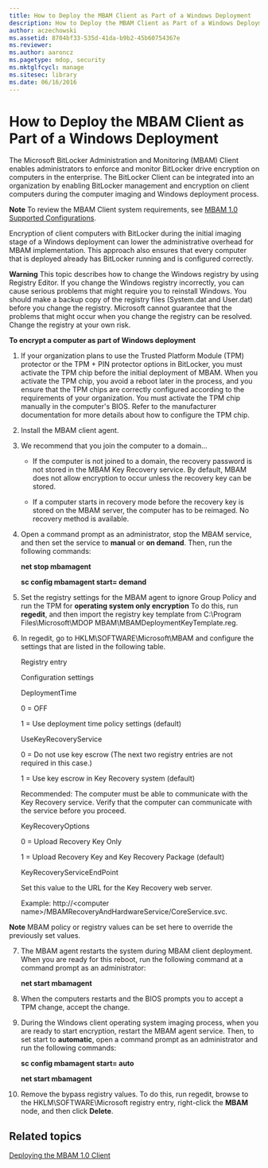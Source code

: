 ```yaml
---
title: How to Deploy the MBAM Client as Part of a Windows Deployment
description: How to Deploy the MBAM Client as Part of a Windows Deployment
author: aczechowski
ms.assetid: 8704bf33-535d-41da-b9b2-45b60754367e
ms.reviewer:
ms.author: aaroncz
ms.pagetype: mdop, security
ms.mktglfcycl: manage
ms.sitesec: library
ms.date: 06/16/2016
---
```



# How to Deploy the MBAM Client as Part of a Windows Deployment


The Microsoft BitLocker Administration and Monitoring (MBAM) Client enables administrators to enforce and monitor BitLocker drive encryption on computers in the enterprise. The BitLocker Client can be integrated into an organization by enabling BitLocker management and encryption on client computers during the computer imaging and Windows deployment process.

**Note**
To review the MBAM Client system requirements, see [MBAM 1.0 Supported Configurations](mbam-10-supported-configurations.md).



Encryption of client computers with BitLocker during the initial imaging stage of a Windows deployment can lower the administrative overhead for MBAM implementation. This approach also ensures that every computer that is deployed already has BitLocker running and is configured correctly.

**Warning**
This topic describes how to change the Windows registry by using Registry Editor. If you change the Windows registry incorrectly, you can cause serious problems that might require you to reinstall Windows. You should make a backup copy of the registry files (System.dat and User.dat) before you change the registry. Microsoft cannot guarantee that the problems that might occur when you change the registry can be resolved. Change the registry at your own risk.



**To encrypt a computer as part of Windows deployment**

1.  If your organization plans to use the Trusted Platform Module (TPM) protector or the TPM + PIN protector options in BitLocker, you must activate the TPM chip before the initial deployment of MBAM. When you activate the TPM chip, you avoid a reboot later in the process, and you ensure that the TPM chips are correctly configured according to the requirements of your organization. You must activate the TPM chip manually in the computer's BIOS. Refer to the manufacturer documentation for more details about how to configure the TPM chip.

2.  Install the MBAM client agent.

3.  We recommend that you join the computer to a domain...

    -   If the computer is not joined to a domain, the recovery password is not stored in the MBAM Key Recovery service. By default, MBAM does not allow encryption to occur unless the recovery key can be stored.

    -   If a computer starts in recovery mode before the recovery key is stored on the MBAM server, the computer has to be reimaged. No recovery method is available.

4.  Open a command prompt as an administrator, stop the MBAM service, and then set the service to **manual** or **on demand**. Then, run the following commands:

    **net stop mbamagent**

    **sc config mbamagent start= demand**

5.  Set the registry settings for the MBAM agent to ignore Group Policy and run the TPM for **operating system only encryption** To do this, run **regedit**, and then import the registry key template from C:\\Program Files\\Microsoft\\MDOP MBAM\\MBAMDeploymentKeyTemplate.reg.

6.  In regedit, go to HKLM\\SOFTWARE\\Microsoft\\MBAM and configure the settings that are listed in the following table.

    Registry entry

    Configuration settings

    DeploymentTime

    0 = OFF

    1 = Use deployment time policy settings (default)

    UseKeyRecoveryService

    0 = Do not use key escrow (The next two registry entries are not required in this case.)

    1 = Use key escrow in Key Recovery system (default)

    Recommended: The computer must be able to communicate with the Key Recovery service. Verify that the computer can communicate with the service before you proceed.

    KeyRecoveryOptions

    0 = Upload Recovery Key Only

    1 = Upload Recovery Key and Key Recovery Package (default)

    KeyRecoveryServiceEndPoint

    Set this value to the URL for the Key Recovery web server.

    Example: http://&lt;computer name&gt;/MBAMRecoveryAndHardwareService/CoreService.svc.




**Note**
MBAM policy or registry values can be set here to override the previously set values.




7. The MBAM agent restarts the system during MBAM client deployment. When you are ready for this reboot, run the following command at a command prompt as an administrator:

   **net start mbamagent**

8. When the computers restarts and the BIOS prompts you to accept a TPM change, accept the change.

9. During the Windows client operating system imaging process, when you are ready to start encryption, restart the MBAM agent service. Then, to set start to **automatic**, open a command prompt as an administrator and run the following commands:

   **sc config mbamagent start= auto**

   **net start mbamagent**

10. Remove the bypass registry values. To do this, run regedit, browse to the HKLM\\SOFTWARE\\Microsoft registry entry, right-click the **MBAM** node, and then click **Delete**.

## Related topics


[Deploying the MBAM 1.0 Client](deploying-the-mbam-10-client.md)









